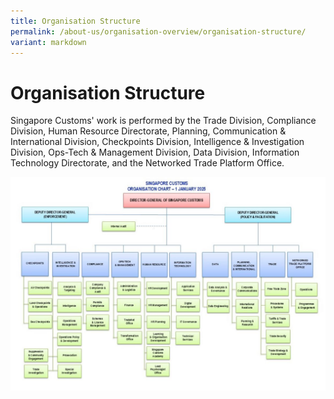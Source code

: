 ```yaml
---
title: Organisation Structure
permalink: /about-us/organisation-overview/organisation-structure/
variant: markdown
---
```

# Organisation Structure

Singapore Customs' work is performed by the Trade Division, Compliance Division, Human Resource Directorate, Planning, Communication & International Division, Checkpoints Division, Intelligence & Investigation Division, Ops-Tech & Management Division, Data Division, Information Technology Directorate, and the Networked Trade Platform Office.

![](/images/about-us/Orgchart1Jan25.jpg)